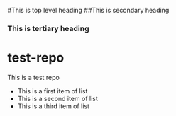 #This is top level heading
##This is secondary heading
### This is tertiary heading
test-repo
=========

This is a test repo
* This is a first item of list
* This is a second item of list
* This is a third item of list


